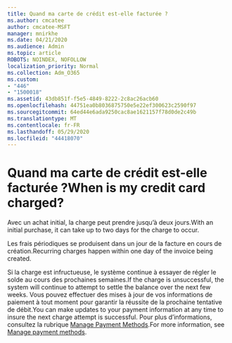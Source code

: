 ```yaml
---
title: Quand ma carte de crédit est-elle facturée ?
ms.author: cmcatee
author: cmcatee-MSFT
manager: mnirkhe
ms.date: 04/21/2020
ms.audience: Admin
ms.topic: article
ROBOTS: NOINDEX, NOFOLLOW
localization_priority: Normal
ms.collection: Adm_O365
ms.custom:
- "446"
- "1500018"
ms.assetid: 43db851f-f5e5-4849-8222-2c8ac26acb60
ms.openlocfilehash: 44751ea0b8036875750e5e22ef300623c2590f97
ms.sourcegitcommit: 64ed44e6ada9250cac8ae1621157f78d0de2c49b
ms.translationtype: MT
ms.contentlocale: fr-FR
ms.lasthandoff: 05/29/2020
ms.locfileid: "44418070"
---
```

# <a name="when-is-my-credit-card-charged"></a><span data-ttu-id="1c635-102">Quand ma carte de crédit est-elle facturée ?</span><span class="sxs-lookup"><span data-stu-id="1c635-102">When is my credit card charged?</span></span>

<span data-ttu-id="1c635-103">Avec un achat initial, la charge peut prendre jusqu’à deux jours.</span><span class="sxs-lookup"><span data-stu-id="1c635-103">With an initial purchase, it can take up to two days for the charge to occur.</span></span>
  
<span data-ttu-id="1c635-104">Les frais périodiques se produisent dans un jour de la facture en cours de création.</span><span class="sxs-lookup"><span data-stu-id="1c635-104">Recurring charges happen within one day of the invoice being created.</span></span>
  
<span data-ttu-id="1c635-105">Si la charge est infructueuse, le système continue à essayer de régler le solde au cours des prochaines semaines.</span><span class="sxs-lookup"><span data-stu-id="1c635-105">If the charge is unsuccessful, the system will continue to attempt to settle the balance over the next few weeks.</span></span> <span data-ttu-id="1c635-106">Vous pouvez effectuer des mises à jour de vos informations de paiement à tout moment pour garantir la réussite de la prochaine tentative de débit.</span><span class="sxs-lookup"><span data-stu-id="1c635-106">You can make updates to your payment information at any time to insure the next charge attempt is successful.</span></span> <span data-ttu-id="1c635-107">Pour plus d’informations, consultez la rubrique [Manage Payment Methods](https://docs.microsoft.com/microsoft-365/commerce/billing-and-payments/manage-payment-methods).</span><span class="sxs-lookup"><span data-stu-id="1c635-107">For more information, see [Manage payment methods](https://docs.microsoft.com/microsoft-365/commerce/billing-and-payments/manage-payment-methods).</span></span>